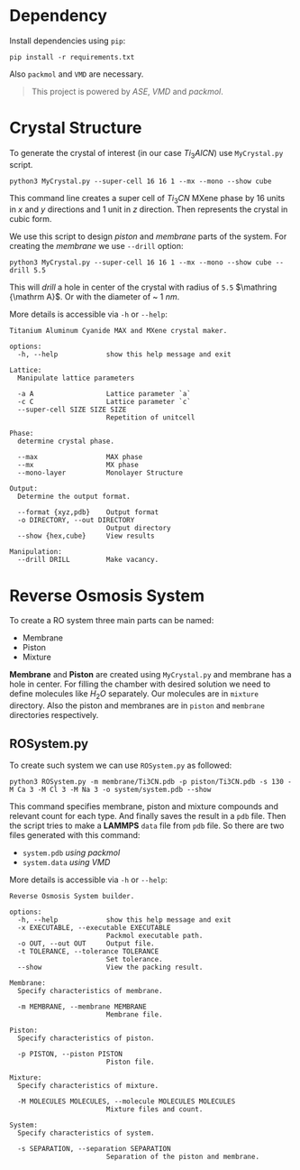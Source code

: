 # Dependency

Install dependencies using `pip`:
```shell
pip install -r requirements.txt
```
Also `packmol` and `VMD` are necessary.

> This project is powered by *ASE*, *VMD* and *packmol*.


# Crystal Structure

To generate the crystal of interest (in our case $Ti_3AlCN$) use `MyCrystal.py` script.
```shell
python3 MyCrystal.py --super-cell 16 16 1 --mx --mono --show cube
```
This command line creates a super cell of $Ti_3CN$ MXene phase by 16 units in $x$ and $y$ directions and 1 unit in $z$ direction. Then represents the crystal in cubic form.

We use this script to design *piston* and *membrane* parts of the system.
For creating the *membrane* we use `--drill` option:

```shell
python3 MyCrystal.py --super-cell 16 16 1 --mx --mono --show cube --drill 5.5
```
This will *drill* a hole in center of the crystal with radius of `5.5` $\mathring {\mathrm A}$. Or with the diameter of ~ 1 $nm$.

More details is accessible via `-h` or `--help`:

```
Titanium Aluminum Cyanide MAX and MXene crystal maker.

options:
  -h, --help            show this help message and exit

Lattice:
  Manipulate lattice parameters

  -a A                  Lattice parameter `a`
  -c C                  Lattice parameter `c`
  --super-cell SIZE SIZE SIZE
                        Repetition of unitcell

Phase:
  determine crystal phase.

  --max                 MAX phase
  --mx                  MX phase
  --mono-layer          Monolayer Structure

Output:
  Determine the output format.

  --format {xyz,pdb}    Output format
  -o DIRECTORY, --out DIRECTORY
                        Output directory
  --show {hex,cube}     View results

Manipulation:
  --drill DRILL         Make vacancy.
```

# Reverse Osmosis System

To create a RO system three main parts can be named:
- Membrane
- Piston
- Mixture

**Membrane** and **Piston** are created using `MyCrystal.py` and membrane has a hole in center.
For filling the chamber with desired solution we need to define molecules like $H_2O$ separately.
Our molecules are in `mixture` directory. Also the piston and membranes are in `piston` and `membrane` directories respectively.

## ROSystem.py

To create such system we can use `ROSystem.py` as followed:
```
python3 ROSystem.py -m membrane/Ti3CN.pdb -p piston/Ti3CN.pdb -s 130 -M Ca 3 -M Cl 3 -M Na 3 -o system/system.pdb --show
```

This command specifies membrane, piston and mixture compounds and relevant count for each type. And finally saves the result in a `pdb` file.
Then the script tries to make a **LAMMPS** `data` file from `pdb` file.
So there are two files generated with this command:
 - `system.pdb` *using packmol*
 - `system.data` *using VMD*

More details is accessible via `-h` or `--help`:
```
Reverse Osmosis System builder.

options:
  -h, --help            show this help message and exit
  -x EXECUTABLE, --executable EXECUTABLE
                        Packmol executable path.
  -o OUT, --out OUT     Output file.
  -t TOLERANCE, --tolerance TOLERANCE
                        Set tolerance.
  --show                View the packing result.

Membrane:
  Specify characteristics of membrane.

  -m MEMBRANE, --membrane MEMBRANE
                        Membrane file.

Piston:
  Specify characteristics of piston.

  -p PISTON, --piston PISTON
                        Piston file.

Mixture:
  Specify characteristics of mixture.

  -M MOLECULES MOLECULES, --molecule MOLECULES MOLECULES
                        Mixture files and count.

System:
  Specify characteristics of system.

  -s SEPARATION, --separation SEPARATION
                        Separation of the piston and membrane.
```

